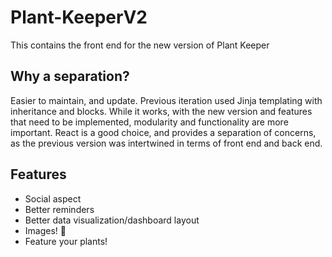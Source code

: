 # Plant-KeeperV2
This contains the front end for the new version of Plant Keeper

## Why a separation?
Easier to maintain, and update.  Previous iteration used Jinja templating with inheritance and blocks.  While it works, with the new version and features that need to be implemented, modularity and functionality are more important.  React is a good choice, and provides a separation of concerns, as the previous version was intertwined in terms of front end and back end.

## Features
* Social aspect
* Better reminders
* Better data visualization/dashboard layout
* Images! 🌱
* Feature your plants!
